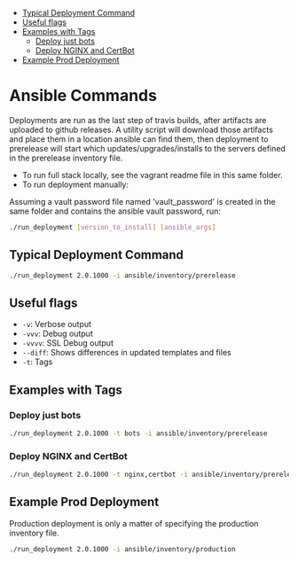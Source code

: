 - [Typical Deployment Command](#typical-deployment-command)
- [Useful flags](#useful-flags)
- [Examples with Tags](#examples-with-tags)
  - [Deploy just bots](#deploy-just-bots)
  - [Deploy NGINX and CertBot](#deploy-nginx-and-certbot)
- [Example Prod Deployment](#example-prod-deployment)

# Ansible Commands

Deployments are run as the last step of travis builds, after artifacts
are uploaded to github releases. A utility script will download those artifacts
and place them in a location ansible can find them, then deployment to
prerelease will start which updates/upgrades/installs to the servers
defined in the prerelease inventory file.

- To run full stack locally, see the vagrant readme file in this same folder.
- To run deployment manually:

Assuming a vault password file named 'vault_password' is created in the same
folder and contains the ansible vault password, run:

```bash
./run_deployment [version_to_install] [ansible_args]
```

## Typical Deployment Command

```bash
./run_deployment 2.0.1000 -i ansible/inventory/prerelease
```

## Useful flags

- `-v`: Verbose output
- `-vvv`: Debug output
- `-vvvv`: SSL Debug output
- `--diff`: Shows differences in updated templates and files
- `-t`: Tags

## Examples with Tags

### Deploy just bots

```bash
./run_deployment 2.0.1000 -t bots -i ansible/inventory/prerelease
```

### Deploy NGINX and CertBot

```bash
./run_deployment 2.0.1000 -t nginx,certbot -i ansible/inventory/prerelease
```

## Example Prod Deployment

Production deployment is only a matter of specifying the production inventory file.

```bash
./run_deployment 2.0.1000 -i ansible/inventory/production
```
